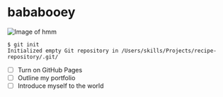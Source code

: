 # bababooey
![Image of hmm](https://i.redd.it/u9v2r590sqx91.jpg)
```
$ git init
Initialized empty Git repository in /Users/skills/Projects/recipe-repository/.git/
```
- [ ] Turn on GitHub Pages
- [ ] Outline my portfolio
- [ ] Introduce myself to the world
